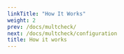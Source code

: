 ```yaml
---
linkTitle: "How It Works"
weight: 2
prev: /docs/multcheck/
next: /docs/multcheck/configuration
title: How it works
---
```

